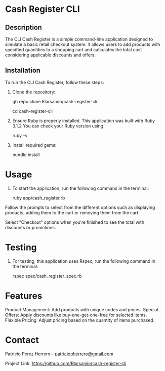 # Cash Register CLI

## Description

The CLI Cash Register is a simple command-line application designed to simulate a basic retail checkout system. 
It allows users to add products with specified quantities to a shopping cart and calculates the total cost considering applicable discounts and offers.

## Installation

To run the CLI Cash Register, follow these steps:

1. Clone the repository:
   
   gh repo clone Blarsamio/cash-register-cli

   cd cash-register-cli

2. Ensure Ruby is properly installed. This application was built with Ruby 3.1.2 You can check your Ruby version using:
   
   ruby -v

3. Install required gems:
   
   bundle install


# Usage

1. To start the application, run the following command in the terminal:
   
   ruby app/cash_register.rb

Follow the prompts to select from the different options such as displaying products, adding them to the cart or removing them from the cart.

Select "Checkout" options when you're finished to see the total with discounts or promotions.

# Testing

1. For testing, this application uses Rspec, run the following command in the terminal: 

   rspec spec/cash_register_spec.rb


# Features

Product Management: Add products with unique codes and prices.
Special Offers: Apply discounts like buy-one-get-one-free for selected items.
Flexible Pricing: Adjust pricing based on the quantity of items purchased.

# Contact

Patricio Pérez Herrero – patriciopherrero@gmail.com

Project Link: https://github.com/Blarsamio/cash-register-cli
